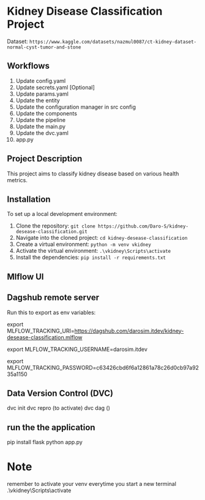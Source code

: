 # Kidney Disease Classification Project

Dataset: `https://www.kaggle.com/datasets/nazmul0087/ct-kidney-dataset-normal-cyst-tumor-and-stone`

## Workflows

1. Update config.yaml
2. Update secrets.yaml [Optional]
3. Update params.yaml
4. Update the entity
5. Update the configuration manager in src config
6. Update the components
7. Update the pipeline
8. Update the main.py
9. Update the dvc.yaml
10. app.py

## Project Description

This project aims to classify kidney disease based on various health metrics.

## Installation

To set up a local development environment:

1. Clone the repository: `git clone https://github.com/Daro-S/kidney-desease-classification.git`
2. Navigate into the cloned project: `cd kidney-desease-classification`
3. Create a virtual environment: `python -m venv vkidney`
4. Activate the virtual environment: `.\vkidney\Scripts\activate`
5. Install the dependencies: `pip install -r requirements.txt`

## Mlflow UI

## Dagshub remote server

Run this to export as env variables:

export MLFLOW_TRACKING_URI=https://dagshub.com/darosim.itdev/kidney-desease-classification.mlflow

export MLFLOW_TRACKING_USERNAME=darosim.itdev

export MLFLOW_TRACKING_PASSWORD=c63426cbd6f6a12861a78c26d0cb97a9235a1150

## Data Version Control (DVC)

dvc init
dvc repro (to activate)
dvc dag ()

## run the the application

pip install flask
python app.py

# Note

remember to activate your venv everytime you start a new terminal .\vkidney\Scripts\activate
